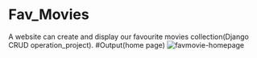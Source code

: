 # Fav_Movies
A website can create and display our favourite movies collection(Django CRUD operation_project).
#Output(home page)
![favmovie-homepage](https://github.com/sunandasubash/Fav_Movies/assets/48945854/d5f592c1-caff-41a3-936f-95ef76b6ff3d)
